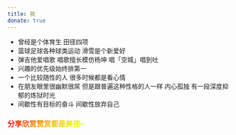```yaml
---
title: 我
donate: true
---
```


- 曾经是个体育生 田径四项
- 篮球足球各种球类运动 滑雪是个新爱好
- 弹吉他爱唱歌 唱歌擅长模仿杨坤 唱「空城」唱到吐
- 兴趣的优先级始终排第一
- 一个比较随性的人 很多时候都是看心情
- 在朋友眼里很幽默很屌 但是跟普遍这种性格的人一样 内心孤独 有一段深度抑郁的炼狱时光
- 间歇性有目标的奋斗 间歇性放弃自己


<!-- <i class="fa fa-github"></i> github: [CoolB](https://github.com/DaDiaoShuai) -->
<h3 class="ab-donate">分享欣赏赞赏都是美德~</h3>

<style>
    .ab-donate {
        font-family: "Dressedless Three",Lato,Roboto,'Helvetica Neue',Arial,Helvetica,sans-serif;
        -webkit-mask-image: linear-gradient(to right, red, orange, yellow, green, cyan, blue, purple);
        background-image: linear-gradient(to right, red, orange, yellow, green, blue, orange, red, orange, yellow, green, yellow, orange, red);
        -webkit-background-clip: text;
        -webkit-text-fill-color: transparent;
        -webkit-background-size: 200% 100%;
        animation: bgp 4s infinite linear;
    }

    @keyframes bgp {
        from {
            filter: hue-rotate(0deg);
        }
        to {
            filter: hue-rotate(360deg);
        }
    }
</style>